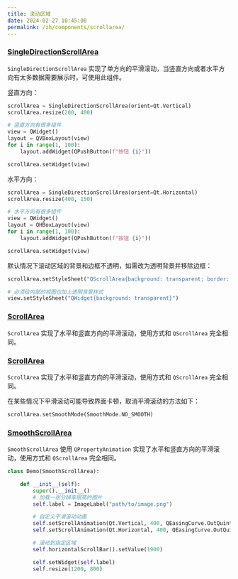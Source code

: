 ```yaml
---
title: 滚动区域
date: 2024-02-27 10:45:00
permalink: /zh/components/scrollarea/
---
```


### [SingleDirectionScrollArea](https://pyqt-fluent-widgets.readthedocs.io/zh-cn/latest/autoapi/qfluentwidgets/components/widgets/scroll_area/index.html#qfluentwidgets.components.widgets.scroll_area.SingleDirectionScrollArea)

`SingleDirectionScrollArea` 实现了单方向的平滑滚动，当竖直方向或者水平方向有太多数据需要展示时，可使用此组件。

竖直方向：
```python
scrollArea = SingleDirectionScrollArea(orient=Qt.Vertical)
scrollArea.resize(200, 400)

# 竖直方向有很多组件
view = QWidget()
layout = QVBoxLayout(view)
for i in range(1, 100):
    layout.addWidget(QPushButton(f"按钮 {i}"))

scrollArea.setWidget(view)
```

水平方向：
```python
scrollArea = SingleDirectionScrollArea(orient=Qt.Horizontal)
scrollArea.resize(400, 150)

# 水平方向有很多组件
view = QWidget()
layout = QHBoxLayout(view)
for i in range(1, 100):
    layout.addWidget(QPushButton(f"按钮 {i}"))

scrollArea.setWidget(view)
```

默认情况下滚动区域的背景和边框不透明，如需改为透明背景并移除边框：
```python
scrollArea.setStyleSheet("QScrollArea{background: transparent; border: none}")

# 必须给内部的视图也加上透明背景样式
view.setStyleSheet("QWidget{background: transparent}")
```

### [ScrollArea](https://pyqt-fluent-widgets.readthedocs.io/zh-cn/latest/autoapi/qfluentwidgets/components/widgets/scroll_area/index.html#qfluentwidgets.components.widgets.scroll_area.ScrollArea)

`ScrollArea` 实现了水平和竖直方向的平滑滚动，使用方式和 `QScrollArea` 完全相同。

### [ScrollArea](https://pyqt-fluent-widgets.readthedocs.io/zh-cn/latest/autoapi/qfluentwidgets/components/widgets/scroll_area/index.html#qfluentwidgets.components.widgets.scroll_area.ScrollArea)

`ScrollArea` 实现了水平和竖直方向的平滑滚动，使用方式和 `QScrollArea` 完全相同。

在某些情况下平滑滚动可能导致界面卡顿，取消平滑滚动的方法如下：
```python
scrollArea.setSmoothMode(SmoothMode.NO_SMOOTH)
```

### [SmoothScrollArea](https://pyqt-fluent-widgets.readthedocs.io/zh-cn/latest/autoapi/qfluentwidgets/components/widgets/scroll_area/index.html#qfluentwidgets.components.widgets.scroll_area.SmoothScrollArea)

`SmoothScrollArea` 使用 `QPropertyAnimation` 实现了水平和竖直方向的平滑滚动，使用方式和 `QScrollArea` 完全相同。

```python
class Demo(SmoothScrollArea):

    def __init__(self):
        super().__init__()
        # 加载一张分辨率很高的图片
        self.label = ImageLabel("path/to/image.png")

        # 自定义平滑滚动动画
        self.setScrollAnimation(Qt.Vertical, 400, QEasingCurve.OutQuint)
        self.setScrollAnimation(Qt.Horizontal, 400, QEasingCurve.OutQuint)

        # 滚动到指定区域
        self.horizontalScrollBar().setValue(1900)

        self.setWidget(self.label)
        self.resize(1200, 800)
```